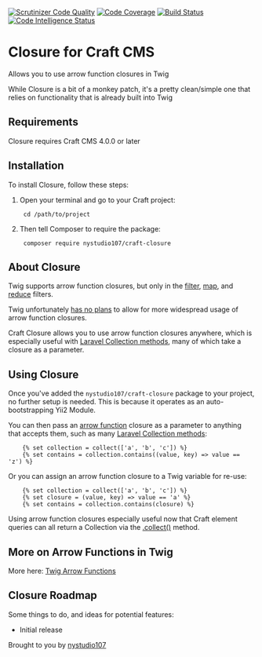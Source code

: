 [![Scrutinizer Code Quality](https://scrutinizer-ci.com/g/nystudio107/craft-closure/badges/quality-score.png?b=v1)](https://scrutinizer-ci.com/g/nystudio107/craft-closure/?branch=develop) [![Code Coverage](https://scrutinizer-ci.com/g/nystudio107/craft-closure/badges/coverage.png?b=v1)](https://scrutinizer-ci.com/g/nystudio107/craft-closure/?branch=develop) [![Build Status](https://scrutinizer-ci.com/g/nystudio107/craft-closure/badges/build.png?b=v1)](https://scrutinizer-ci.com/g/nystudio107/craft-closure/build-status/develop) [![Code Intelligence Status](https://scrutinizer-ci.com/g/nystudio107/craft-closure/badges/code-intelligence.svg?b=v1)](https://scrutinizer-ci.com/code-intelligence)

# Closure for Craft CMS

Allows you to use arrow function closures in Twig

While Closure is a bit of a monkey patch, it's a pretty clean/simple one that relies on functionality that is already built into Twig

## Requirements

Closure requires Craft CMS 4.0.0 or later

## Installation

To install Closure, follow these steps:

1. Open your terminal and go to your Craft project:

        cd /path/to/project

2. Then tell Composer to require the package:

        composer require nystudio107/craft-closure

## About Closure

Twig supports arrow function closures, but only in the [filter](https://twig.symfony.com/doc/3.x/filters/filter.html), [map](https://twig.symfony.com/doc/3.x/filters/map.html), and [reduce](https://twig.symfony.com/doc/3.x/filters/reduce.html) filters.

Twig unfortunately [has no plans](https://github.com/twigphp/Twig/issues/3402) to allow for more widespread usage of arrow function closures.

Craft Closure allows you to use arrow function closures anywhere, which is especially useful with [Laravel Collection methods](https://laravel.com/docs/9.x/collections#available-methods), many of which take a closure as a parameter.

## Using Closure

Once you've added the `nystudio107/craft-closure` package to your project, no further setup is needed. This is because it operates as an auto-bootstrapping Yii2 Module.

You can then pass an [arrow function](https://timkelty.github.io/twig-tips/10-arrow-fn.html) closure as a parameter to anything that accepts them, such as many [Laravel Collection methods](https://laravel.com/docs/9.x/collections#available-methods):

```twig
    {% set collection = collect(['a', 'b', 'c']) %}
    {% set contains = collection.contains((value, key) => value == 'z') %}
```

Or you can assign an arrow function closure to a Twig variable for re-use:

```twig
    {% set collection = collect(['a', 'b', 'c']) %}
    {% set closure = (value, key) => value == 'a' %}
    {% set contains = collection.contains(closure) %}
```

Using arrow function closures especially useful now that Craft element queries can all return a Collection via the [.collect()](https://docs.craftcms.com/api/v4/craft-db-query.html#method-collect) method.

## More on Arrow Functions in Twig

More here: [Twig Arrow Functions](https://craftquest.io/courses/arrow-functions-in-twig)

## Closure Roadmap

Some things to do, and ideas for potential features:

* Initial release

Brought to you by [nystudio107](https://nystudio107.com/)
